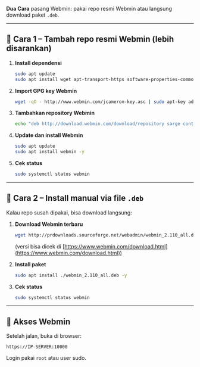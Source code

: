 **Dua Cara** pasang Webmin: pakai repo resmi Webmin atau langsung download paket `.deb`.

---

## 🔹 Cara 1 – Tambah repo resmi Webmin (lebih disarankan)

1. **Install dependensi**

   ```bash
   sudo apt update
   sudo apt install wget apt-transport-https software-properties-common gnupg -y
   ```

2. **Import GPG key Webmin**

   ```bash
   wget -qO - http://www.webmin.com/jcameron-key.asc | sudo apt-key add -
   ```

3. **Tambahkan repository Webmin**

   ```bash
   echo "deb http://download.webmin.com/download/repository sarge contrib" | sudo tee /etc/apt/sources.list.d/webmin.list
   ```

4. **Update dan install Webmin**

   ```bash
   sudo apt update
   sudo apt install webmin -y
   ```

5. **Cek status**

   ```bash
   sudo systemctl status webmin
   ```

---

## 🔹 Cara 2 – Install manual via file `.deb`

Kalau repo susah dipakai, bisa download langsung:

1. **Download Webmin terbaru**

   ```bash
   wget http://prdownloads.sourceforge.net/webadmin/webmin_2.110_all.deb
   ```

   (versi bisa dicek di [https://www.webmin.com/download.html](https://www.webmin.com/download.html))

2. **Install paket**

   ```bash
   sudo apt install ./webmin_2.110_all.deb -y
   ```

3. **Cek status**

   ```bash
   sudo systemctl status webmin
   ```

---

## 🔹 Akses Webmin

Setelah jalan, buka di browser:

```
https://IP-SERVER:10000
```

Login pakai `root` atau user sudo.
